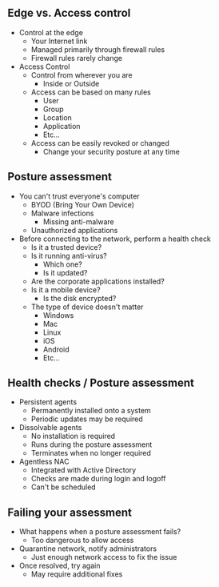 ## Edge vs. Access control
- Control at the edge
	- Your Internet link
	- Managed primarily through firewall rules
	- Firewall rules rarely change
- Access Control
	- Control from wherever you are
		- Inside or Outside
	- Access can be based on many rules
		- User
		- Group
		- Location
		- Application
		- Etc...
	- Access can be easily revoked or changed
		- Change your security posture at any time
## Posture assessment
- You can't trust everyone's computer
	- BYOD (Bring Your Own Device)
	- Malware infections
		- Missing anti-malware
	- Unauthorized applications
- Before connecting to the network, perform a health check
	- Is it a trusted device?
	- Is it running anti-virus?
		- Which one?
		- Is it updated?
	- Are the corporate applications installed?
	- Is it a mobile device?
		- Is the disk encrypted?
	- The type of device doesn't matter
		- Windows
		- Mac
		- Linux
		- iOS
		- Android
		- Etc...
## Health checks / Posture assessment
- Persistent agents
	- Permanently installed onto a system
	- Periodic updates may be required
- Dissolvable agents
	- No installation is required
	- Runs during the posture assessment
	- Terminates when no longer required
- Agentless NAC
	- Integrated with Active Directory
	- Checks are made during login and logoff
	- Can't be scheduled
## Failing your assessment
- What happens when a posture assessment fails?
	- Too dangerous to allow access
- Quarantine network, notify administrators
	- Just enough network access to fix the issue
- Once resolved, try again
	- May require additional fixes

